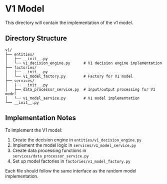 # V1 Model

This directory will contain the implementation of the v1 model.

## Directory Structure

```
v1/
├── entities/
│   ├── __init__.py
│   └── v1_decision_engine.py      # V1 decision engine implementation
├── factories/
│   ├── __init__.py
│   └── v1_model_factory.py        # Factory for V1 model
├── services/
│   ├── __init__.py
│   ├── data_processor_service.py  # Input/output processing for V1 model
│   └── v1_model_service.py        # V1 model implementation
└── __init__.py
```

## Implementation Notes

To implement the V1 model:

1. Create the decision engine in `entities/v1_decision_engine.py`
2. Implement the model logic in `services/v1_model_service.py`
3. Create data processing functions in `services/data_processor_service.py`
4. Set up model factories in `factories/v1_model_factory.py`

Each file should follow the same interface as the random model implementation.